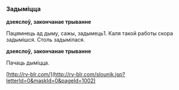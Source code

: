 ### Задыміцца
**дзеяслоў, закончанае трыванне**

Пацямнець ад дыму, сажы, задымець1. Каля такой работы скора задымішся. Столь задымілася.

**дзеяслоў, закончанае трыванне**

Пачаць дыміцца.

<a rel="author">[http://rv-blr.com/](http://rv-blr.com/slounik.jsp?letterId=0&maskId=0&pageId=1002)</a>
